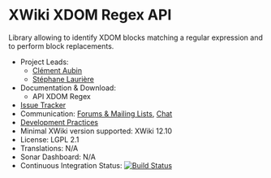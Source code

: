 # XWiki XDOM Regex API

Library allowing to identify XDOM blocks matching a regular expression and to perform block replacements. 

* Project Leads:
  * [Clément Aubin](http://www.xwiki.org/xwiki/bin/view/XWiki/caubin)
  * [Stéphane Laurière](http://www.xwiki.org/xwiki/bin/view/XWiki/slauriere)
* Documentation & Download:
  * API XDOM Regex
* [Issue Tracker](http://jira.xwiki.org/browse/XREGEX)
* Communication: [Forums & Mailing Lists](https://dev.xwiki.org/xwiki/bin/view/Community/Discuss), [Chat](https://dev.xwiki.org/xwiki/bin/view/Community/Chat)
* [Development Practices](http://dev.xwiki.org)
* Minimal XWiki version supported: XWiki 12.10
* License: LGPL 2.1
* Translations: N/A
* Sonar Dashboard: N/A
* Continuous Integration Status: [![Build Status](http://ci.xwiki.org/job/XWiki%20Contrib/job/api-xdom-regex/job/master/badge/icon)](http://ci.xwiki.org/job/XWiki%20Contrib/job/api-xdom-regex/job/master/)
